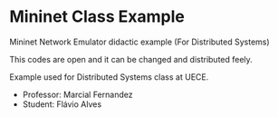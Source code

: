 # Mininet Class Example
Mininet Network Emulator didactic example (For Distributed Systems)

This codes are open and it can be changed and distributed feely.

Example used for Distributed Systems class at UECE.
- Professor: Marcial Fernandez
- Student: Flávio Alves
